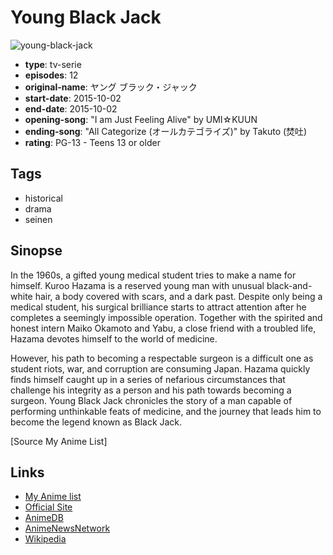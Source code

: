 # Young Black Jack

![young-black-jack](https://cdn.myanimelist.net/images/anime/3/76125.jpg)

-   **type**: tv-serie
-   **episodes**: 12
-   **original-name**: ヤング ブラック・ジャック
-   **start-date**: 2015-10-02
-   **end-date**: 2015-10-02
-   **opening-song**: "I am Just Feeling Alive" by UMI☆KUUN
-   **ending-song**: "All Categorize (オールカテゴライズ)" by Takuto (焚吐)
-   **rating**: PG-13 - Teens 13 or older

## Tags

-   historical
-   drama
-   seinen

## Sinopse

In the 1960s, a gifted young medical student tries to make a name for himself. Kuroo Hazama is a reserved young man with unusual black-and-white hair, a body covered with scars, and a dark past. Despite only being a medical student, his surgical brilliance starts to attract attention after he completes a seemingly impossible operation. Together with the spirited and honest intern Maiko Okamoto and Yabu, a close friend with a troubled life, Hazama devotes himself to the world of medicine.

However, his path to becoming a respectable surgeon is a difficult one as student riots, war, and corruption are consuming Japan. Hazama quickly finds himself caught up in a series of nefarious circumstances that challenge his integrity as a person and his path towards becoming a surgeon. Young Black Jack chronicles the story of a man capable of performing unthinkable feats of medicine, and the journey that leads him to become the legend known as Black Jack.

[Source My Anime List]

## Links

-   [My Anime list](https://myanimelist.net/anime/30740/Young_Black_Jack)
-   [Official Site](http://www.tbs.co.jp/anime/ybj/)
-   [AnimeDB](http://anidb.info/perl-bin/animedb.pl?show=anime&aid=11226)
-   [AnimeNewsNetwork](http://www.animenewsnetwork.com/encyclopedia/anime.php?id=17057)
-   [Wikipedia](http://en.wikipedia.org/wiki/Young_Black_Jack)
